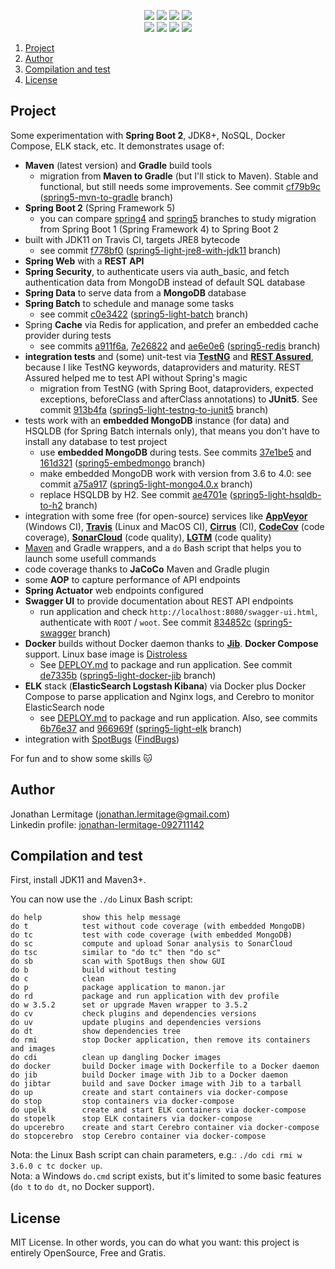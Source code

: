 <p align="center">
    <a href="https://ci.appveyor.com/project/jonathanlermitage/manon"><img src="https://ci.appveyor.com/api/projects/status/3tfcq04yte3ff1iq?svg=true"/></a>
    <a href="https://travis-ci.org/jonathanlermitage/manon"><img src="https://travis-ci.org/jonathanlermitage/manon.svg?branch=spring5-light"/></a>
    <a href="http://cirrus-ci.com/github/jonathanlermitage/manon/spring5-light"><img src="https://api.cirrus-ci.com/github/jonathanlermitage/manon.svg?branch=spring5-light"/></a>
    <a href="https://github.com/jonathanlermitage/manon/blob/master/LICENSE.txt"><img src="https://img.shields.io/github/license/jonathanlermitage/manon.svg"/></a>
    <br/>
    <a href="https://sonarcloud.io/dashboard?id=nanon%3Amanon-light"><img src="https://sonarcloud.io/api/project_badges/measure?project=nanon%3Amanon-light&metric=alert_status"/></a>
    <a href="https://codecov.io/gh/jonathanlermitage/manon/branch/spring5-light"><img src="https://codecov.io/gh/jonathanlermitage/manon/branch/spring5-light/graph/badge.svg"/></a>
    <a href="https://lgtm.com/projects/g/jonathanlermitage/manon/alerts/"><img src="https://img.shields.io/lgtm/alerts/g/jonathanlermitage/manon.svg?logo=lgtm&logoWidth=18"/></a>
    <a href="https://lgtm.com/projects/g/jonathanlermitage/manon/context:java"><img src="https://img.shields.io/lgtm/grade/java/g/jonathanlermitage/manon.svg?logo=lgtm&logoWidth=18"/></a>
</p>

1. [Project](https://github.com/jonathanlermitage/manon#project)  
2. [Author](https://github.com/jonathanlermitage/manon#author)
3. [Compilation and test](https://github.com/jonathanlermitage/manon#compilation-and-test)
4. [License](https://github.com/jonathanlermitage/manon#license)

## Project

Some experimentation with **Spring Boot 2**, JDK8+, NoSQL, Docker Compose, ELK stack, etc. It demonstrates usage of:

* **Maven** (latest version) and **Gradle** build tools
  * migration from **Maven to Gradle** (but I'll stick to Maven). Stable and functional, but still needs some improvements. See commit [cf79b9c](https://github.com/jonathanlermitage/manon/commit/cf79b9c1f0a7eee7ffcd8a1fd0b1e05e11f1de75) ([spring5-mvn-to-gradle](https://github.com/jonathanlermitage/manon/tree/spring5-mvn-to-gradle) branch)
* **Spring Boot 2** (Spring Framework 5)
  * you can compare [spring4](https://github.com/jonathanlermitage/manon/tree/spring4) and [spring5](https://github.com/jonathanlermitage/manon/tree/spring5) branches to study migration from Spring Boot 1 (Spring Framework 4) to Spring Boot 2
* built with JDK11 on Travis CI, targets JRE8 bytecode
  * see commit [f778bf0](https://github.com/jonathanlermitage/manon/commit/f778bf072ebcd951082be934ef4b4af763beb103) ([spring5-light-jre8-with-jdk11](https://github.com/jonathanlermitage/manon/tree/spring5-light-jre8-with-jdk11) branch)
* **Spring Web** with a **REST API**
* **Spring Security**, to authenticate users via auth_basic, and fetch authentication data from MongoDB instead of default SQL database 
* **Spring Data** to serve data from a **MongoDB** database
* **Spring Batch** to schedule and manage some tasks
  * see commit [c0e3422](https://github.com/jonathanlermitage/manon/commit/c0e3422fcce5522c3320dd1a2eed65950e321621) ([spring5-light-batch](https://github.com/jonathanlermitage/manon/tree/spring5-light-batch) branch)
* Spring **Cache** via Redis for application, and prefer an embedded cache provider during tests
  * see commits [a911f6a](https://github.com/jonathanlermitage/manon/commit/a911f6a08ce67b3b302f4ea3d17a73e8a0dcd6e6), [7e26822](https://github.com/jonathanlermitage/manon/commit/7e268222a745e5bbb88129d99b91379bafac7f58) and [ae6e0e6](https://github.com/jonathanlermitage/manon/commit/ae6e0e69ac37dbe44b51f449600943e09b9b149b) ([spring5-redis](https://github.com/jonathanlermitage/manon/tree/spring5-redis) branch)
* **integration tests** and (some) unit-test via **[TestNG](https://testng.org)** and **[REST Assured](http://rest-assured.io)**, because I like TestNG keywords, dataproviders and maturity. REST Assured helped me to test API without Spring's magic
  * migration from TestNG (with Spring Boot, dataproviders, expected exceptions, beforeClass and afterClass annotations) to **JUnit5**. See commit [913b4fa](https://github.com/jonathanlermitage/manon/commit/913b4fa26a9a5c6797a5a0e6f2bd171b3960724c) ([spring5-light-testng-to-junit5](https://github.com/jonathanlermitage/manon/tree/spring5-light-testng-to-junit5) branch)
* tests work with an **embedded MongoDB** instance (for data) and HSQLDB (for Spring Batch internals only), that means you don't have to install any database to test project
  * use **embedded MongoDB** during tests. See commits [37e1be5](https://github.com/jonathanlermitage/manon/commit/37e1be5f01c3ffa6ecf4d9c3e558b4ffb297227f) and [161d321](https://github.com/jonathanlermitage/manon/commit/161d3214ab72e76a2f041bbe8914077137513fb7) ([spring5-embedmongo](https://github.com/jonathanlermitage/manon/tree/spring5-embedmongo) branch)
  * make embedded MongoDB work with version from 3.6 to 4.0: see commit [a75a917](https://github.com/jonathanlermitage/manon/commit/a75a9178211233c24a6ac7001559fdfdf3413cd2) ([spring5-light-mongo4.0.x](https://github.com/jonathanlermitage/manon/tree/spring5-light-mongo4.0.x) branch)
  * replace HSQLDB by H2. See commit [ae4701e](https://github.com/jonathanlermitage/manon/commit/ae4701e6b0ed490aed32c5b07c84c5b52711188b) ([spring5-light-hsqldb-to-h2](https://github.com/jonathanlermitage/manon/tree/spring5-light-hsqldb-to-h2) branch)
* integration with some free (for open-source) services like **[AppVeyor](https://ci.appveyor.com/project/jonathanlermitage/manon)** (Windows CI), **[Travis](https://travis-ci.org/jonathanlermitage/manon)** (Linux and MacOS CI), **[Cirrus](https://cirrus-ci.com)** (CI), **[CodeCov](https://codecov.io/gh/jonathanlermitage/manon)** (code coverage), **[SonarCloud](https://sonarcloud.io/dashboard?id=nanon:manon)** (code quality), **[LGTM](https://lgtm.com/)** (code quality) 
* [Maven](https://github.com/takari/maven-wrapper) and Gradle wrappers, and a `do` Bash script that helps you to launch some usefull commands
* code coverage thanks to **JaCoCo** Maven and Gradle plugin
* some **AOP** to capture performance of API endpoints
* **Spring Actuator** web endpoints configured
* **Swagger UI** to provide documentation about REST API endpoints
  * run application and check `http://localhost:8080/swagger-ui.html`, authenticate with `ROOT` / `woot`. See commit [834852c](https://github.com/jonathanlermitage/manon/commit/834852cd5ce8bbb869a189aecdd90097c9168152) ([spring5-swagger](https://github.com/jonathanlermitage/manon/tree/spring5-swagger) branch)
* **Docker** builds without Docker daemon thanks to **[Jib](https://github.com/GoogleContainerTools/jib)**. **Docker Compose** support. Linux base image is [Distroless](https://github.com/GoogleContainerTools/distroless)
  * See [DEPLOY.md](DEPLOY.md) to package and run application. See commit [de7335b](https://github.com/jonathanlermitage/manon/commit/de7335b2be850ca6a7b683bdbe2b86adc990b594) ([spring5-light-docker-jib](https://github.com/jonathanlermitage/manon/tree/spring5-light-docker-jib) branch)
* **ELK** stack (**ElasticSearch Logstash Kibana**) via Docker plus Docker Compose to parse application and Nginx logs, and Cerebro to monitor ElasticSearch node
  * see [DEPLOY.md](DEPLOY.md) to package and run application. Also, see commits [6b76e37](https://github.com/jonathanlermitage/manon/commit/6b76e376566fd34b4b3521dc6c60eaf7c30c1c22) and [966969f](https://github.com/jonathanlermitage/manon/commit/966969fc16277be3ec8605592f5ed7ae90ba7024) ([spring5-light-elk](https://github.com/jonathanlermitage/manon/tree/spring5-light-elk) branch)
* integration with [SpotBugs](https://github.com/find-sec-bugs/find-sec-bugs/wiki/Maven-configuration) ([FindBugs](http://findbugs.sourceforge.net))

For fun and to show some skills :cat:

## Author

Jonathan Lermitage (<jonathan.lermitage@gmail.com>)  
Linkedin profile: [jonathan-lermitage-092711142](https://www.linkedin.com/in/jonathan-lermitage-092711142/)

## Compilation and test

First, install JDK11 and Maven3+.
  
You can now use the `./do` Linux Bash script:  
```
do help         show this help message
do t            test without code coverage (with embedded MongoDB)
do tc           test with code coverage (with embedded MongoDB)
do sc           compute and upload Sonar analysis to SonarCloud
do tsc          similar to "do tc" then "do sc"
do sb           scan with SpotBugs then show GUI
do b            build without testing
do c            clean
do p            package application to manon.jar
do rd           package and run application with dev profile 
do w 3.5.2      set or upgrade Maven wrapper to 3.5.2
do cv           check plugins and dependencies versions
do uv           update plugins and dependencies versions
do dt           show dependencies tree
do rmi          stop Docker application, then remove its containers and images
do cdi          clean up dangling Docker images
do docker       build Docker image with Dockerfile to a Docker daemon
do jib          build Docker image with Jib to a Docker daemon
do jibtar       build and save Docker image with Jib to a tarball
do up           create and start containers via docker-compose
do stop         stop containers via docker-compose
do upelk        create and start ELK containers via docker-compose
do stopelk      stop ELK containers via docker-compose
do upcerebro    create and start Cerebro container via docker-compose
do stopcerebro  stop Cerebro container via docker-compose
```

Nota: the Linux Bash script can chain parameters, e.g.: `./do cdi rmi w 3.6.0 c tc docker up`.  
Nota: a Windows `do.cmd` script exists, but it's limited to some basic features (`do t` to `do dt`, no Docker support).

## License

MIT License. In other words, you can do what you want: this project is entirely OpenSource, Free and Gratis.
